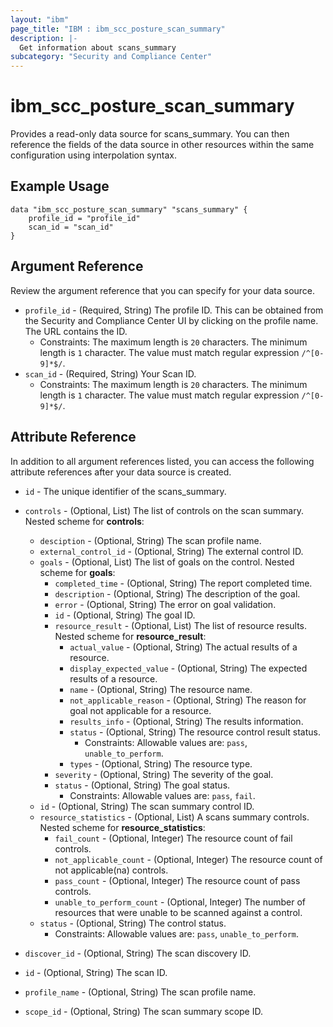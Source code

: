 ```yaml
---
layout: "ibm"
page_title: "IBM : ibm_scc_posture_scan_summary"
description: |-
  Get information about scans_summary
subcategory: "Security and Compliance Center"
---
```


# ibm_scc_posture_scan_summary

Provides a read-only data source for scans_summary. You can then reference the fields of the data source in other resources within the same configuration using interpolation syntax.

## Example Usage

```hcl
data "ibm_scc_posture_scan_summary" "scans_summary" {
	profile_id = "profile_id"
	scan_id = "scan_id"
}
```

## Argument Reference

Review the argument reference that you can specify for your data source.

* `profile_id` - (Required, String) The profile ID. This can be obtained from the Security and Compliance Center UI by clicking on the profile name. The URL contains the ID.
  * Constraints: The maximum length is `20` characters. The minimum length is `1` character. The value must match regular expression `/^[0-9]*$/`.
* `scan_id` - (Required, String) Your Scan ID.
  * Constraints: The maximum length is `20` characters. The minimum length is `1` character. The value must match regular expression `/^[0-9]*$/`.

## Attribute Reference

In addition to all argument references listed, you can access the following attribute references after your data source is created.

* `id` - The unique identifier of the scans_summary.
* `controls` - (Optional, List) The list of controls on the scan summary.
Nested scheme for **controls**:
	* `desciption` - (Optional, String) The scan profile name.
	* `external_control_id` - (Optional, String) The external control ID.
	* `goals` - (Optional, List) The list of goals on the control.
	Nested scheme for **goals**:
		* `completed_time` - (Optional, String) The report completed time.
		* `description` - (Optional, String) The description of the goal.
		* `error` - (Optional, String) The error on goal validation.
		* `id` - (Optional, String) The goal ID.
		* `resource_result` - (Optional, List) The list of resource results.
		Nested scheme for **resource_result**:
			* `actual_value` - (Optional, String) The actual results of a resource.
			* `display_expected_value` - (Optional, String) The expected results of a resource.
			* `name` - (Optional, String) The resource name.
			* `not_applicable_reason` - (Optional, String) The reason for goal not applicable for a resource.
			* `results_info` - (Optional, String) The results information.
			* `status` - (Optional, String) The resource control result status.
			  * Constraints: Allowable values are: `pass`, `unable_to_perform`.
			* `types` - (Optional, String) The resource type.
		* `severity` - (Optional, String) The severity of the goal.
		* `status` - (Optional, String) The goal status.
		  * Constraints: Allowable values are: `pass`, `fail`.
	* `id` - (Optional, String) The scan summary control ID.
	* `resource_statistics` - (Optional, List) A scans summary controls.
	Nested scheme for **resource_statistics**:
		* `fail_count` - (Optional, Integer) The resource count of fail controls.
		* `not_applicable_count` - (Optional, Integer) The resource count of not applicable(na) controls.
		* `pass_count` - (Optional, Integer) The resource count of pass controls.
		* `unable_to_perform_count` - (Optional, Integer) The number of resources that were unable to be scanned against a control.
	* `status` - (Optional, String) The control status.
	  * Constraints: Allowable values are: `pass`, `unable_to_perform`.

* `discover_id` - (Optional, String) The scan discovery ID.

* `id` - (Optional, String) The scan ID.

* `profile_name` - (Optional, String) The scan profile name.

* `scope_id` - (Optional, String) The scan summary scope ID.

